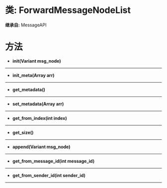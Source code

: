 # 类: ForwardMessageNodeList  
  
**继承自:** MessageAPI  
  
# 方法 
  
- **init(Variant msg_node)**  
  
---  
  
- **init_meta(Array arr)**  
  
---  
  
- **get_metadata()**  
  
---  
  
- **set_metadata(Array arr)**  
  
---  
  
- **get_from_index(int index)**  
  
---  
  
- **get_size()**  
  
---  
  
- **append(Variant msg_node)**  
  
---  
  
- **get_from_message_id(int message_id)**  
  
---  
  
- **get_from_sender_id(int sender_id)**  
  
---  
  


